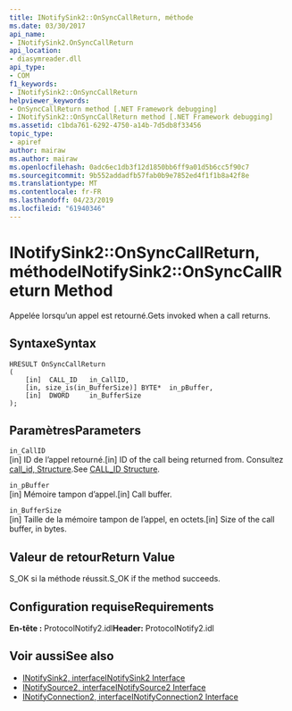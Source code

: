 ```yaml
---
title: INotifySink2::OnSyncCallReturn, méthode
ms.date: 03/30/2017
api_name:
- INotifySink2.OnSyncCallReturn
api_location:
- diasymreader.dll
api_type:
- COM
f1_keywords:
- INotifySink2::OnSyncCallReturn
helpviewer_keywords:
- OnSyncCallReturn method [.NET Framework debugging]
- INotifySink2::OnSyncCallReturn method [.NET Framework debugging]
ms.assetid: c1bda761-6292-4750-a14b-7d5db8f33456
topic_type:
- apiref
author: mairaw
ms.author: mairaw
ms.openlocfilehash: 0adc6ec1db3f12d1850bb6ff9a01d5b6cc5f90c7
ms.sourcegitcommit: 9b552addadfb57fab0b9e7852ed4f1f1b8a42f8e
ms.translationtype: MT
ms.contentlocale: fr-FR
ms.lasthandoff: 04/23/2019
ms.locfileid: "61940346"
---
```

# <a name="inotifysink2onsynccallreturn-method"></a><span data-ttu-id="efd53-102">INotifySink2::OnSyncCallReturn, méthode</span><span class="sxs-lookup"><span data-stu-id="efd53-102">INotifySink2::OnSyncCallReturn Method</span></span>
<span data-ttu-id="efd53-103">Appelée lorsqu’un appel est retourné.</span><span class="sxs-lookup"><span data-stu-id="efd53-103">Gets invoked when a call returns.</span></span>  
  
## <a name="syntax"></a><span data-ttu-id="efd53-104">Syntaxe</span><span class="sxs-lookup"><span data-stu-id="efd53-104">Syntax</span></span>  
  
```  
HRESULT OnSyncCallReturn  
(  
    [in]  CALL_ID   in_CallID,  
    [in, size_is(in_BufferSize)] BYTE*  in_pBuffer,  
    [in]  DWORD     in_BufferSize  
);  
```  
  
## <a name="parameters"></a><span data-ttu-id="efd53-105">Paramètres</span><span class="sxs-lookup"><span data-stu-id="efd53-105">Parameters</span></span>  
 `in_CallID`  
 <span data-ttu-id="efd53-106">[in] ID de l’appel retourné.</span><span class="sxs-lookup"><span data-stu-id="efd53-106">[in] ID of the call being returned from.</span></span> <span data-ttu-id="efd53-107">Consultez [call_id, Structure](../../../../docs/framework/unmanaged-api/diagnostics/call-id-structure.md).</span><span class="sxs-lookup"><span data-stu-id="efd53-107">See [CALL_ID Structure](../../../../docs/framework/unmanaged-api/diagnostics/call-id-structure.md).</span></span>  
  
 `in_pBuffer`  
 <span data-ttu-id="efd53-108">[in] Mémoire tampon d’appel.</span><span class="sxs-lookup"><span data-stu-id="efd53-108">[in] Call buffer.</span></span>  
  
 `in_BufferSize`  
 <span data-ttu-id="efd53-109">[in] Taille de la mémoire tampon de l’appel, en octets.</span><span class="sxs-lookup"><span data-stu-id="efd53-109">[in] Size of the call buffer, in bytes.</span></span>  
  
## <a name="return-value"></a><span data-ttu-id="efd53-110">Valeur de retour</span><span class="sxs-lookup"><span data-stu-id="efd53-110">Return Value</span></span>  
 <span data-ttu-id="efd53-111">S_OK si la méthode réussit.</span><span class="sxs-lookup"><span data-stu-id="efd53-111">S_OK if the method succeeds.</span></span>  
  
## <a name="requirements"></a><span data-ttu-id="efd53-112">Configuration requise</span><span class="sxs-lookup"><span data-stu-id="efd53-112">Requirements</span></span>  
 <span data-ttu-id="efd53-113">**En-tête :** ProtocolNotify2.idl</span><span class="sxs-lookup"><span data-stu-id="efd53-113">**Header:** ProtocolNotify2.idl</span></span>  
  
## <a name="see-also"></a><span data-ttu-id="efd53-114">Voir aussi</span><span class="sxs-lookup"><span data-stu-id="efd53-114">See also</span></span>

- [<span data-ttu-id="efd53-115">INotifySink2, interface</span><span class="sxs-lookup"><span data-stu-id="efd53-115">INotifySink2 Interface</span></span>](../../../../docs/framework/unmanaged-api/diagnostics/inotifysink2-interface.md)
- [<span data-ttu-id="efd53-116">INotifySource2, interface</span><span class="sxs-lookup"><span data-stu-id="efd53-116">INotifySource2 Interface</span></span>](../../../../docs/framework/unmanaged-api/diagnostics/inotifysource2-interface.md)
- [<span data-ttu-id="efd53-117">INotifyConnection2, interface</span><span class="sxs-lookup"><span data-stu-id="efd53-117">INotifyConnection2 Interface</span></span>](../../../../docs/framework/unmanaged-api/diagnostics/inotifyconnection2-interface.md)
